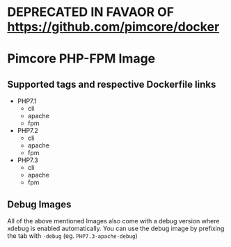 # DEPRECATED IN FAVAOR OF https://github.com/pimcore/docker

# Pimcore PHP-FPM Image

## Supported tags and respective Dockerfile links
 - PHP7.1
    - cli
    - apache
    - fpm
 - PHP7.2
    - cli
    - apache
    - fpm
 - PHP7.3
    - cli
    - apache
    - fpm

## Debug Images
All of the above mentioned Images also come with a debug version where xdebug is enabled automatically. You can use the debug image by prefixing the tab with `-debug` (eg. `PHP7.3-apache-debug`)
